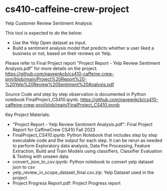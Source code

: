 # cs410-caffeine-crew-project
Yelp Customer Review Sentiment Analysis

This tool is expected to do the below:
- Use the Yelp Open dataset as input.
- Build a sentiment analysis model that predicts whether a user liked a business or not, based on their reviews on Yelp.

Please refer to Final Project report "Project Report - Yelp Review Sentiment Analysis.pdf" for more details on the project.
https://github.com/naveenkcb/cs410-caffeine-crew-proj/blob/main/Project%20Report%20-%20Yelp%20Review%20Sentiment%20Analysis.pdf

Source Code and step by step observation is documented in Python notebook FinalProject_CS410.ipynb.
https://github.com/naveenkcb/cs410-caffeine-crew-proj/blob/main/FinalProject_CS410.ipynb

Key Project Materials:
- "Project Report - Yelp Review Sentiment Analysis.pdf": Final Project Report for CaffineCrew CS410 Fall 2023
- FinalProject_CS410.ipynb: Python Notebook that includes step by step executable code and the output for each step. It can be rerun as needed to perform Exploratory data analysis, Data Pre Processing, Feature Extraction, Build and Train Models using classifiers, Classifier Evaluation & Testing with unseen data
- convert_json_to_csv.ipynb: Python notebook to convert yelp dataset json to csv
- yelp_review_in_scope_dataset_final.csv.zip: Yelp Dataset used in the project
- Project Progress Report.pdf: Project Progress report


